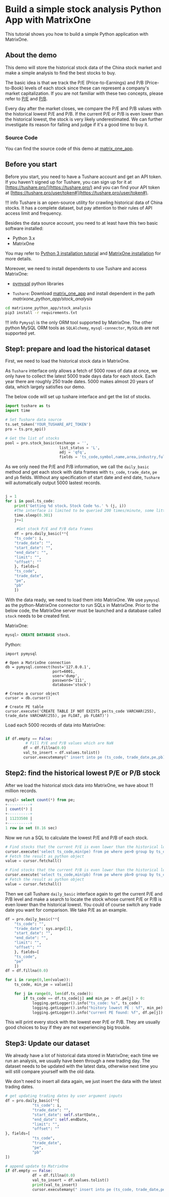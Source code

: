 # **Build a simple stock analysis Python App with MatrixOne**

This tutorial shows you how to build a simple Python application with MatrixOne.

## **About the demo**

This demo will store the historical stock data of the China stock market and make a simple analysis to find the best stocks to buy.

The basic idea is that we track the P/E (Price-to-Earnings) and P/B (Price-to-Book) levels of each stock since these can represent a company's market capitalization. If you are not familiar with these two concepts, please refer to [P/E](https://www.investopedia.com/terms/p/price-earningsratio.asp) and [P/B](https://www.investopedia.com/terms/p/price-to-bookratio.asp).

Every day after the market closes, we compare the P/E and P/B values with the historical lowest P/E and P/B. If the current P/E or P/B is even lower than the historical lowest, the stock is very likely underestimated. We can further investigate its reason for falling and judge if it's a good time to buy it.

### Source Code

You can find the source code of this demo at [matrix_one_app](https://github.com/matrixorigin/matrixone_python_app).

## **Before you start**

Before you start, you need to have a Tushare account and get an API token. If you haven't signed up for Tushare, you can sign up for it at [https://tushare.pro/](https://tushare.pro/) and you can find your API token at [https://tushare.pro/user/token#](https://tushare.pro/user/token#).

!!! info
    Tushare is an open-source utility for crawling historical data of China stocks. It has a complete dataset, but pay attention to their rules of API access limit and frequency.

Besides the data source account, you need to at least have this two basic software installed:

* Python 3.x
* MatrixOne

You may refer to [Python 3 installation tutorial](https://realpython.com/installing-python/) and [MatrixOne installation](../Get-Started/install-standalone-matrixone.md) for more details.

Moreover, we need to install dependents to use Tushare and access MatrixOne:

- [pymysql](https://github.com/PyMySQL/PyMySQL) python libraries

- `Tushare`: Download [matrix_one_app](https://github.com/matrixorigin/matrixone_python_app) and install dependent in the path *matrixone_python_app/stock_analysis*

```bash
cd matrixone_python_app/stock_analysis
pip3 install -r requirements.txt
```

!!! info
    `Pymysql` is the only ORM tool supported by MatrixOne. The other python MySQL ORM tools as `SQLAlchemy`, `mysql-connector`, `MySQLdb` are not supported yet.

## **Step1: prepare and load the historical dataset**

First, we need to load the historical stock data in MatrixOne.

As `Tushare` interface only allows a fetch of 5000 rows of data at once, we only have to collect the latest 5000 trade days data for each stock. Each year there are roughly 250 trade dates. 5000 makes almost 20 years of data, which largely satisfies our demo.

The below code will set up tushare interface and get the list of stocks.

```python
import tushare as ts
import time

# Set Tushare data source
ts.set_token('YOUR_TUSHARE_API_TOKEN')
pro = ts.pro_api()

# Get the list of stocks
pool = pro.stock_basic(exchange = '',
                        list_status = 'L',
                        adj = 'qfq',
                        fields = 'ts_code,symbol,name,area,industry,fullname,list_date, market,exchange,is_hs')


```

As we only need the P/E and P/B information, we call the `daily_basic` method and get each stock with data frames with `ts_code`, `trade_date`, `pe` and `pb` fields. Without any specification of start date and end date, `Tushare` will automatically output 5000 lastest records.

```python

j = 1
for i in pool.ts_code:
    print('Getting %d stock，Stock Code %s.' % (j, i))
    #The interface is limited to be queried 200 times/minute, some little delays are necessary
    time.sleep(0.301)
    j+=1

	 #Get stock P/E and P/B data frames
    df = pro.daily_basic(**{
    "ts_code": i,
    "trade_date": "",
    "start_date": "",
    "end_date": "",
    "limit": "",
    "offset": ""
    }, fields=[
    "ts_code",
    "trade_date",
    "pe",
    "pb"
    ])

```

With the data ready, we need to load them into MatrixOne. We use `pymysql` as the python-MatrixOne connector to run SQLs in MatrixOne. Prior to the below code, the MatrixOne server must be launched and a database called `stock` needs to be created first.

MatrixOne:

```sql
mysql> CREATE DATABASE stock.

```

Python:

```
import pymysql

# Open a MatrixOne connection
db = pymysql.connect(host='127.0.0.1',
                     port=6001,
                     user='dump',
                     password='111',
                     database='stock')

# Create a cursor object
cursor = db.cursor()

# Create PE table
cursor.execute('CREATE TABLE IF NOT EXISTS pe(ts_code VARCHAR(255), trade_date VARCHAR(255), pe FLOAT, pb FLOAT)')

```

Load each 5000 records of data into MatrixOne:

```python

if df.empty == False:
		 # Fill P/E and P/B values which are NaN
        df = df.fillna(0.0)
        val_to_insert = df.values.tolist()
        cursor.executemany(" insert into pe (ts_code, trade_date,pe,pb) values (%s, %s,%s,%s)", val_to_insert)

```

## **Step2: find the historical lowest P/E or P/B stock**

After we load the historical stock data into MatrixOne, we have about 11 million records.

```sql
mysql> select count(*) from pe;
+----------+
| count(*) |
+----------+
| 11233508 |
+----------+
1 row in set (0.16 sec)
```

Now we run a SQL to calculate the lowest P/E and P/B of each stock.

```python
# Find stocks that the current P/E is even lower than the historical lowest
cursor.execute('select ts_code,min(pe) from pe where pe>0 group by ts_code order by ts_code')
# Fetch the result as python object
value = cursor.fetchall()

# Find stocks that the current P/B is even lower than the historical lowest
cursor.execute('select ts_code,min(pb) from pe where pb>0 group by ts_code order by ts_code')
# Fetch the result as python object
value = cursor.fetchall()
```

Then we call Tushare `daily_basic` interface again to get the current P/E and P/B level and make a search to locate the stock whose current P/E or P/B is even lower than the historical lowest. You could of course switch any trade date you want for comparison. We take P/E as an example.

```python
df = pro.daily_basic(**{
    "ts_code": "",
    "trade_date": sys.argv[1],
    "start_date": "",
    "end_date": "",
    "limit": "",
    "offset": ""
    }, fields=[
    "ts_code",
    "pe"
    ])
df = df.fillna(0.0)

for i in range(0,len(value)):
    ts_code, min_pe = value[i]

    for j in range(0, len(df.ts_code)):
        if ts_code == df.ts_code[j] and min_pe > df.pe[j] > 0:
            logging.getLogger().info("ts_code: %s", ts_code)
            logging.getLogger().info("history lowest PE : %f", min_pe)
            logging.getLogger().info("current PE found: %f", df.pe[j])
```

This will print every stock with the lowest ever P/E or P/B. They are usually good choices to buy if they are not experiencing big trouble.

## **Step3: Update our dataset**

We already have a lot of historical data stored in MatrixOne; each time we run an analysis, we usually have been through a new trading day. The dataset needs to be updated with the latest data, otherwise next time you will still compare yourself with the old data.

We don't need to insert all data again, we just insert the data with the latest trading dates.

```python
# get updating trading dates by user argument inputs
df = pro.daily_basic(**{
            "ts_code": i,
            "trade_date": "",
            "start_date": self.startDate,,
            "end_date": self.endDate,
            "limit": "",
            "offset": ""
}, fields=[
            "ts_code",
            "trade_date",
            "pe",
            "pb"
])

# append update to MatrixOne
if df.empty == False:
            df = df.fillna(0.0)
            val_to_insert = df.values.tolist()
            print(val_to_insert)
            cursor.executemany(" insert into pe (ts_code, trade_date,pe,pb) values (%s, %s,%s,%s)", val_to_insert)

```
